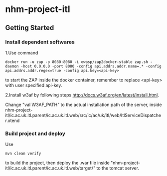 # nhm-project-itl

## Getting Started

### Install dependent softwares
1.Use command 

```
docker run -u zap -p 8080:8080 -i owasp/zap2docker-stable zap.sh -daemon -host 0.0.0.0 -port 8080 -config api.addrs.addr.name=.* -config api.addrs.addr.regex=true -config api.key=<api-key>
```

to start the ZAP inside the docker container, remember to replace \<api-key\> with user specified api-key.


2.Install w3af by following steps
http://docs.w3af.org/en/latest/install.html.

Change "val W3AF_PATH" to the actual installation path of the server, inside 
nhm-project-itl/ic.ac.uk.itl.parent/ic.ac.uk.itl.web/src/ic/ac/uk/itl/web/ItlServiceDispatcher.xtend


### Build project and deploy
Use 
```
mvn clean verify
```
to build the project, then deploy the .war file inside "nhm-project-itl/ic.ac.uk.itl.parent/ic.ac.uk.itl.web/target/" to the tomcat server.



